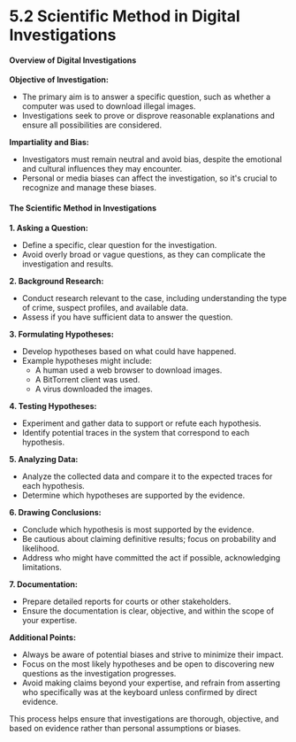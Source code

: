# 5.2 Scientific Method in Digital Investigations

#### Overview of Digital Investigations

**Objective of Investigation:**

* The primary aim is to answer a specific question, such as whether a computer was used to download illegal images.
* Investigations seek to prove or disprove reasonable explanations and ensure all possibilities are considered.

**Impartiality and Bias:**

* Investigators must remain neutral and avoid bias, despite the emotional and cultural influences they may encounter.
* Personal or media biases can affect the investigation, so it's crucial to recognize and manage these biases.

#### The Scientific Method in Investigations

**1. Asking a Question:**

* Define a specific, clear question for the investigation.
* Avoid overly broad or vague questions, as they can complicate the investigation and results.

**2. Background Research:**

* Conduct research relevant to the case, including understanding the type of crime, suspect profiles, and available data.
* Assess if you have sufficient data to answer the question.

**3. Formulating Hypotheses:**

* Develop hypotheses based on what could have happened.
* Example hypotheses might include:
  * A human used a web browser to download images.
  * A BitTorrent client was used.
  * A virus downloaded the images.

**4. Testing Hypotheses:**

* Experiment and gather data to support or refute each hypothesis.
* Identify potential traces in the system that correspond to each hypothesis.

**5. Analyzing Data:**

* Analyze the collected data and compare it to the expected traces for each hypothesis.
* Determine which hypotheses are supported by the evidence.

**6. Drawing Conclusions:**

* Conclude which hypothesis is most supported by the evidence.
* Be cautious about claiming definitive results; focus on probability and likelihood.
* Address who might have committed the act if possible, acknowledging limitations.

**7. Documentation:**

* Prepare detailed reports for courts or other stakeholders.
* Ensure the documentation is clear, objective, and within the scope of your expertise.

**Additional Points:**

* Always be aware of potential biases and strive to minimize their impact.
* Focus on the most likely hypotheses and be open to discovering new questions as the investigation progresses.
* Avoid making claims beyond your expertise, and refrain from asserting who specifically was at the keyboard unless confirmed by direct evidence.

This process helps ensure that investigations are thorough, objective, and based on evidence rather than personal assumptions or biases.
